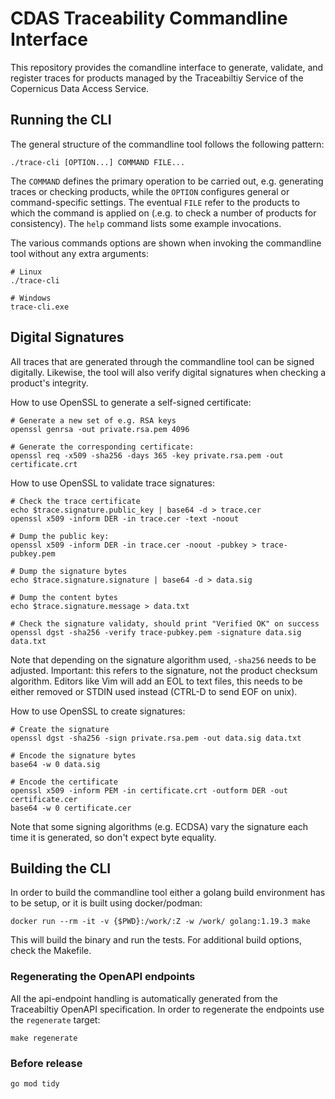 # CDAS Traceability Commandline Interface
This repository provides the comandline interface to generate, validate, and register traces for products managed by the Traceabiltiy Service of the Copernicus Data Access Service.

## Running the CLI
The general structure of the commandline tool follows the following pattern:
```
./trace-cli [OPTION...] COMMAND FILE...
```
The `COMMAND` defines the primary operation to be carried out, e.g. generating traces or checking products, while the `OPTION` configures general or command-specific settings. The eventual `FILE` refer to the products to which the command is applied on (.e.g. to check a number of products for consistency). The `help` command lists some example invocations.

The various commands options are shown when invoking the commandline tool without any extra arguments:
```
# Linux
./trace-cli

# Windows
trace-cli.exe
```

## Digital Signatures
All traces that are generated through the commandline tool can be signed digitally. Likewise, the tool will also verify digital signatures when checking a product's integrity.

How to use OpenSSL to generate a self-signed certificate:
```
# Generate a new set of e.g. RSA keys
openssl genrsa -out private.rsa.pem 4096

# Generate the corresponding certificate:
openssl req -x509 -sha256 -days 365 -key private.rsa.pem -out certificate.crt
```

How to use OpenSSL to validate trace signatures:
```
# Check the trace certificate
echo $trace.signature.public_key | base64 -d > trace.cer
openssl x509 -inform DER -in trace.cer -text -noout

# Dump the public key:
openssl x509 -inform DER -in trace.cer -noout -pubkey > trace-pubkey.pem

# Dump the signature bytes
echo $trace.signature.signature | base64 -d > data.sig

# Dump the content bytes
echo $trace.signature.message > data.txt

# Check the signature validaty, should print "Verified OK" on success
openssl dgst -sha256 -verify trace-pubkey.pem -signature data.sig data.txt

```
Note that depending on the signature algorithm used, `-sha256` needs to be adjusted. Important: this refers to the signature, not the product checksum algorithm.
Editors like Vim will add an EOL to text files, this needs to be either removed or STDIN used instead (CTRL-D to send EOF on unix).

How to use OpenSSL to create signatures:
```
# Create the signature
openssl dgst -sha256 -sign private.rsa.pem -out data.sig data.txt

# Encode the signature bytes
base64 -w 0 data.sig

# Encode the certificate
openssl x509 -inform PEM -in certificate.crt -outform DER -out certificate.cer
base64 -w 0 certificate.cer
```
Note that some signing algorithms (e.g. ECDSA) vary the signature each time it is generated, so don't expect byte equality.

## Building the CLI
In order to build the commandline tool either a golang build environment has to be setup, or it is built using docker/podman:
```
docker run --rm -it -v {$PWD}:/work/:Z -w /work/ golang:1.19.3 make
```

This will build the binary and run the tests. For additional build options, check the Makefile.

### Regenerating the OpenAPI endpoints
All the api-endpoint handling is automatically generated from the Traceabiltiy OpenAPI specification. In order to regenerate the endpoints use the `regenerate` target:
```
make regenerate
```

### Before release
```
go mod tidy
```
